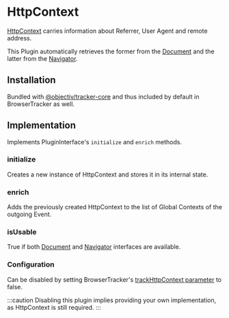 # HttpContext

[HttpContext](/taxonomy/reference/global-contexts/HttpContext.md) carries information about Referrer, User Agent and remote address.

This Plugin automatically retrieves the former from the [Document](https://developer.mozilla.org/en-US/docs/Web/API/Document/referrer) and the latter from the [Navigator](https://developer.mozilla.org/en-US/docs/Web/API/Navigator/userAgent).

## Installation
Bundled with [@objectiv/tracker-core](https://www.npmjs.com/package/@objectiv/tracker-core) and thus included by default in BrowserTracker as well.

## Implementation
Implements PluginInterface's `initialize` and `enrich` methods.

### initialize
Creates a new instance of HttpContext and stores it in its internal state.

### enrich
Adds the previously created HttpContext to the list of Global Contexts of the outgoing Event.

### isUsable
True if both [Document](https://developer.mozilla.org/en-US/docs/Web/API/Document) and [Navigator](https://developer.mozilla.org/en-US/docs/Web/API/Navigator) interfaces are available.

### Configuration
Can be disabled by setting BrowserTracker's [trackHttpContext parameter](/tracking/browser/api-reference/general/BrowserTracker.md#configuration) to false.

:::caution
Disabling this plugin implies providing your own implementation, as HttpContext is still required.
:::